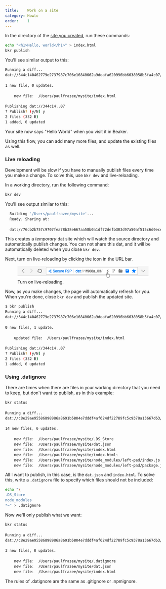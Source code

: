 ```yaml
---
title:    Work on a site
category: Howto
order:    1
---
```


In the directory of the [site you created](/docs/howto/create-a-site.html), run these commands:

```bash
echo "<h1>Hello, world</h1>" > index.html
bkr publish
```

You'll see similar output to this:

```bash
Running a diff...
dat://344c140462779e2737987c706e16840662a9deafa620996bb6638058b5fa4c07/

1 new file, 0 updates.

    new file:  /Users/paulfrazee/mysite/index.html

Publishing dat://344c14..07
? Publish? (y/N) y
2 files (332 B)
1 added, 0 updated
```

Your site now says "Hello World" when you visit it in Beaker.

Using this flow, you can add many more files, and update the existing files as well.

### Live reloading

Development will be slow if you have to manually publish files every time you make a change. To solve this, use `bkr dev` and live-reloading.

In a working directory, run the following command:

```bash
bkr dev
```

You'll see output similar to this:

```bash
  Building '/Users/paulfrazee/mysite'...
  Ready. Sharing at:

  dat://76cb2b757c9707fea78b38e667aa58b0a1df72defb303d97a50af515c6d0ecc2
```

This creates a *temporary* dat site which will watch the source directory and automatically publish changes. You can not share this dat, and it will be automatically deleted when you close `bkr dev`.

Next, turn on live-reloading by clicking the <span class="fa fa-bolt"></span> icon in the URL bar.

<figure>
  <img class="bordered" src="/img/screenshot-live-reload-btn.png">
  <figcaption>Turn on live-reloading.</figcaption>
</figure>

Now, as you make changes, the page will automatically refresh for you. When you're done, close `bkr dev` and publish the updated site.

```bash
$ bkr publish
Running a diff...
dat://344c140462779e2737987c706e16840662a9deafa620996bb6638058b5fa4c07/

0 new files, 1 update.

    updated file:  /Users/paulfrazee/mysite/index.html

Publishing dat://344c14..07
? Publish? (y/N) y
2 files (332 B)
1 added, 0 updated
```

### Using .datignore

There are times when there are files in your working directory that you need to keep, but don't want to publish, as in this example:

```bash
bkr status

Running a diff...
dat://c8e29ae95586898986a8691b5804e7dddf4af624df22789fc5c9378a13667d63/

14 new files, 0 updates.

    new file:  /Users/paulfrazee/mysite/.DS_Store
    new file:  /Users/paulfrazee/mysite/dat.json
    new file:  /Users/paulfrazee/mysite/index.html
    new file:  /Users/paulfrazee/mysite/index.html~
    new file:  /Users/paulfrazee/mysite/node_modules/left-pad/index.js
    new file:  /Users/paulfrazee/mysite/node_modules/left-pad/package.json
```

All I want to publish, in this case, is the `dat.json` and `index.html`. To solve this, write a `.datignore` file to specify which files should not be included:

```bash
echo "\
.DS_Store
node_modules
*~" > .datignore
```

Now we'll only publish what we want:

```bash
bkr status

Running a diff...
dat://c8e29ae95586898986a8691b5804e7dddf4af624df22789fc5c9378a13667d63/

3 new files, 0 updates.

    new file:  /Users/paulfrazee/mysite/.datignore
    new file:  /Users/paulfrazee/mysite/dat.json
    new file:  /Users/paulfrazee/mysite/index.html
```

The rules of .datignore are the same as .gitignore or .npmignore.